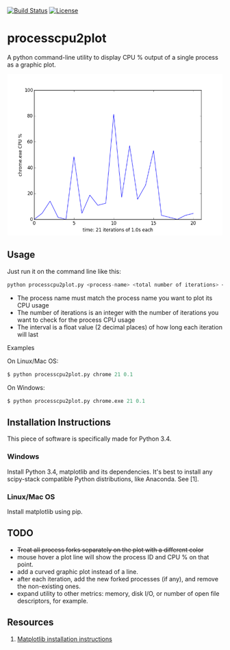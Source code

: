 [![Build Status](https://travis-ci.org/rentes/processcpu2plot.svg?branch=master)](https://travis-ci.org/rentes/processcpu2plot) [![License](https://go-shields.herokuapp.com/license-MIT-blue.png)](http://opensource.org/licenses/MIT)

# processcpu2plot
A python command-line utility to display CPU % output of a single process as a graphic plot.

<img src="img/figure_1.png" />

## Usage

Just run it on the command line like this:

```python
python processcpu2plot.py <process-name> <total number of iterations> <interval>
```
- The process name must match the process name you want to plot its CPU usage
- The number of iterations is an integer with the number of iterations you want to check for the process CPU usage
- The interval is a float value (2 decimal places) of how long each iteration will last

Examples

On Linux/Mac OS:
```python
$ python processcpu2plot.py chrome 21 0.1
```

On Windows:
```python
$ python processcpu2plot.py chrome.exe 21 0.1
```

## Installation Instructions

This piece of software is specifically made for Python 3.4.

### Windows

Install Python 3.4, matplotlib and its dependencies. It's best to install any scipy-stack compatible Python distributions, 
like Anaconda. See [1].

### Linux/Mac OS

Install matplotlib using pip.

## TODO

- ~~Treat all process forks separately on the plot with a different color~~
- mouse hover a plot line will show the process ID and CPU % on that point.
- add a curved graphic plot instead of a line.
- after each iteration, add the new forked processes (if any), and remove the non-existing ones.
- expand utility to other metrics: memory, disk I/O, or number of open file descriptors, for example.

## Resources

1. <a href="http://matplotlib.org/users/installing.html">Matplotlib installation instructions</a>